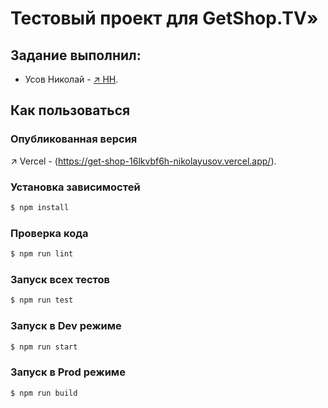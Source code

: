 
# Тестовый проект для GetShop.TV»



## Задание выполнил:

* Усов Николай - [↗️ HH](https://hh.ru/resume/ac6c3fc5ff091c971d0039ed1f766d4350667a).


## Как пользоваться

### Опубликованная версия
↗️ Vercel - (https://get-shop-16lkvbf6h-nikolayusov.vercel.app/).


### Установка зависимостей

```bash
$ npm install
```

### Проверка кода

```bash
$ npm run lint
```

### Запуск всех тестов

```bash
$ npm run test

```

### Запуск в Dev режиме

```bash
$ npm run start
```

### Запуск в Prod режиме

```bash
$ npm run build
```
